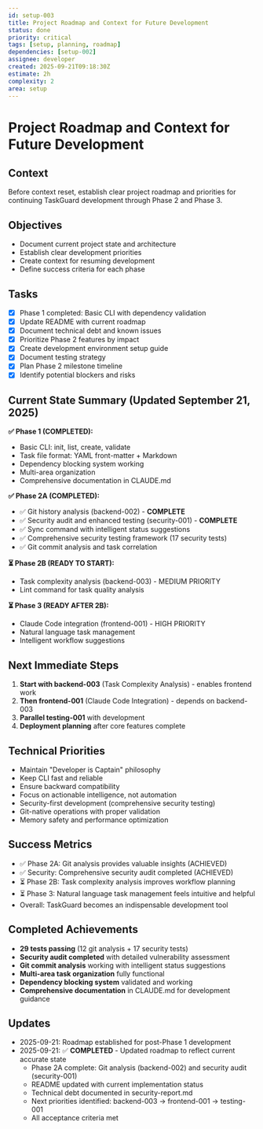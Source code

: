 ```yaml
---
id: setup-003
title: Project Roadmap and Context for Future Development
status: done
priority: critical
tags: [setup, planning, roadmap]
dependencies: [setup-002]
assignee: developer
created: 2025-09-21T09:18:30Z
estimate: 2h
complexity: 2
area: setup
---
```


# Project Roadmap and Context for Future Development

## Context
Before context reset, establish clear project roadmap and priorities for continuing TaskGuard development through Phase 2 and Phase 3.

## Objectives
- Document current project state and architecture
- Establish clear development priorities
- Create context for resuming development
- Define success criteria for each phase

## Tasks
- [x] Phase 1 completed: Basic CLI with dependency validation
- [x] Update README with current roadmap
- [x] Document technical debt and known issues
- [x] Prioritize Phase 2 features by impact
- [x] Create development environment setup guide
- [x] Document testing strategy
- [x] Plan Phase 2 milestone timeline
- [x] Identify potential blockers and risks

## Current State Summary (Updated September 21, 2025)
**✅ Phase 1 (COMPLETED):**
- Basic CLI: init, list, create, validate
- Task file format: YAML front-matter + Markdown
- Dependency blocking system working
- Multi-area organization
- Comprehensive documentation in CLAUDE.md

**✅ Phase 2A (COMPLETED):**
- ✅ Git history analysis (backend-002) - **COMPLETE**
- ✅ Security audit and enhanced testing (security-001) - **COMPLETE**
- ✅ Sync command with intelligent status suggestions
- ✅ Comprehensive security testing framework (17 security tests)
- ✅ Git commit analysis and task correlation

**⏳ Phase 2B (READY TO START):**
- Task complexity analysis (backend-003) - MEDIUM PRIORITY
- Lint command for task quality analysis

**⏳ Phase 3 (READY AFTER 2B):**
- Claude Code integration (frontend-001) - HIGH PRIORITY
- Natural language task management
- Intelligent workflow suggestions

## Next Immediate Steps
1. **Start with backend-003** (Task Complexity Analysis) - enables frontend work
2. **Then frontend-001** (Claude Code Integration) - depends on backend-003
3. **Parallel testing-001** with development
4. **Deployment planning** after core features complete

## Technical Priorities
- Maintain "Developer is Captain" philosophy
- Keep CLI fast and reliable
- Ensure backward compatibility
- Focus on actionable intelligence, not automation
- Security-first development (comprehensive security testing)
- Git-native operations with proper validation
- Memory safety and performance optimization

## Success Metrics
- ✅ Phase 2A: Git analysis provides valuable insights (ACHIEVED)
- ✅ Security: Comprehensive security audit completed (ACHIEVED)
- ⏳ Phase 2B: Task complexity analysis improves workflow planning
- ⏳ Phase 3: Natural language task management feels intuitive and helpful
- Overall: TaskGuard becomes an indispensable development tool

## Completed Achievements
- **29 tests passing** (12 git analysis + 17 security tests)
- **Security audit completed** with detailed vulnerability assessment
- **Git commit analysis** working with intelligent status suggestions
- **Multi-area task organization** fully functional
- **Dependency blocking system** validated and working
- **Comprehensive documentation** in CLAUDE.md for development guidance

## Updates
- 2025-09-21: Roadmap established for post-Phase 1 development
- 2025-09-21: ✅ **COMPLETED** - Updated roadmap to reflect current accurate state
  - Phase 2A complete: Git analysis (backend-002) and security audit (security-001)
  - README updated with current implementation status
  - Technical debt documented in security-report.md
  - Next priorities identified: backend-003 → frontend-001 → testing-001
  - All acceptance criteria met